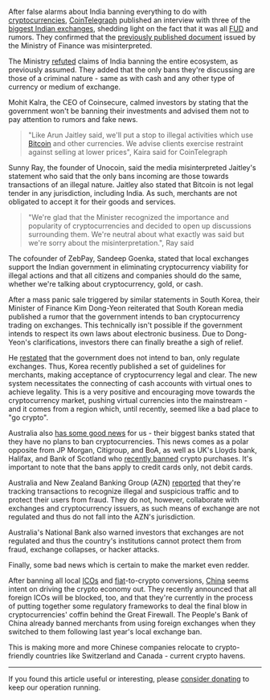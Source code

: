 After false alarms about India banning everything to do with [cryptocurrencies][cc], [CoinTelegraph][ct] published an interview with three of the [biggest Indian exchanges][exc], shedding light on the fact that it was all [FUD] and rumors. They confirmed that the [previously published document][doc] issued by the Ministry of Finance was misinterpreted.

The Ministry [refuted][demant] claims of India banning the entire ecosystem, as previously assumed. They added that the only bans they're discussing are those of a criminal nature - same as with cash and any other type of currency or medium of exchange.

Mohit Kalra, the CEO of Coinsecure, calmed investors by stating that the government won't be banning their investments and advised them not to pay attention to rumors and fake news.

> "Like Arun Jaitley said, we'll put a stop to illegal activities which use [Bitcoin][btc] and other currencies. We advise clients exercise restraint against selling at lower prices", Kaira said for CoinTelegraph

Sunny Ray, the founder of Unocoin, said the media misinterpreted Jaitley's statement who said that the only bans incoming are those towards transactions of an illegal nature. Jaitley also stated that Bitcoin is not legal tender in any jurisdiction, including India. As such, merchants are not obligated to accept it for their goods and services.

> "We're glad that the Minister recognized the importance and popularity of cryptocurrencies and decided to open up discussions surrounding them. We're neutral about what exactly was said but we're sorry about the misinterpretation.", Ray said

The cofounder of ZebPay, Sandeep Goenka, stated that local exchanges support the Indian government in eliminating cryptocurrency viability for illegal actions and that all citizens and companies should do the same, whether we're talking about cryptocurrency, gold, or cash.

After a mass panic sale triggered by similar statements in South Korea, their Minister of Finance Kim Dong-Yeon reiterated that South Korean media published a rumor that the government intends to ban cryptocurrency trading on exchanges. This technically isn't possible if the government intends to respect its own laws about electronic business. Due to Dong-Yeon's clarifications, investors there can finally breathe a sigh of relief.

He [restated][rekao] that the government does not intend to ban, only regulate exchanges. Thus, Korea recently published a set of guidelines for merchants, making acceptance of cryptocurrency legal and clear. The new system necessitates the connecting of cash accounts with virtual ones to achieve legality. This is a very positive and encouraging move towards the cryptocurrency market, pushing virtual currencies into the mainstream - and it comes from a region which, until recently, seemed like a bad place to "go crypto".

Australia also [has some good news][aus] for us - their biggest banks stated that they have no plans to ban cryptocurrencies. This news comes as a polar opposite from JP Morgan, Citigroup, and BoA, as well as UK's Lloyds bank, Halifax, and Bank of Scotland who [recently banned][ukbank] crypto purchases. It's important to note that the bans apply to credit cards only, not debit cards.

Australia and New Zealand Banking Group (AZN) [reported][aus] that they're tracking transactions to recognize illegal and suspicious traffic and to protect their users from fraud. They do not, however, collaborate with exchanges and cryptocurrency issuers, as such means of exchange are not regulated and thus do not fall into the AZN's jurisdiction.

Australia's National Bank also warned investors that exchanges are not regulated and thus the country's institutions cannot protect them from fraud, exchange collapses, or hacker attacks.

Finally, some bad news which is certain to make the market even redder.

After banning all local [ICOs][ico] and [fiat]-to-crypto conversions, [China][kina] seems intent on driving the crypto economy out. They recently announced that all foreign ICOs will be blocked, too, and that they're currently in the process of putting together some regulatory frameworks to deal the final blow in cryptocurrencies' coffin behind the Great Firewall. The People's Bank of China already banned merchants from using foreign exchanges when they switched to them following last year's local exchange ban.

This is making more and more Chinese companies relocate to crypto-friendly countries like Switzerland and Canada - current crypto havens.

---

If you found this article useful or interesting, please [consider donating][donate] to keep our operation running.

[donate]: https://bitfalls.com/donate
[rekao]: https://ambcrypto.com/no-plan-ban-cryptocurrency-exchanges-declares-south-koreas-finance-minister/
[ukbank]: https://www.engadget.com/2018/02/05/lloyds-bank-uk-credit-cards-ban-bitcoin/
[aus]: https://www.ccn.com/china-ban-block-cryptocurrency-trading-icos-abroad-report/
[btc]: https://bitfalls.com/2017/09/01/send-receive-bitcoin/
[kina]: https://bitfalls.com/2018/01/16/pboc-official-calls-wider-ban-chinese-crypto-trading-report/
[ct]: https://cointelegraph.com/news/interview-with-indias-three-largest-exchanges-cryptocurrency-ban-rumors-are-fud
[fud]: https://bitfalls.com/glossary/#fud
[demant]: https://twitter.com/zebpay/status/959313027257348096
[doc]: http://www.thehindu.com/news/resources/article22619699.ece/BINARY/Jaitley%20full%20speech
[cc]: https://bitfalls.com/2017/08/20/cryptocurrency/
[ico]: https://bitfalls.com/glossary/#ico
[fiat]: https://bitfalls.com/glossary/#fiat
[exc]: https://bitfalls.com/glossary/#exchange
[svic]: https://bitfalls.com/2018/02/02/sberbank-plans-launch-crypto-exchange/
